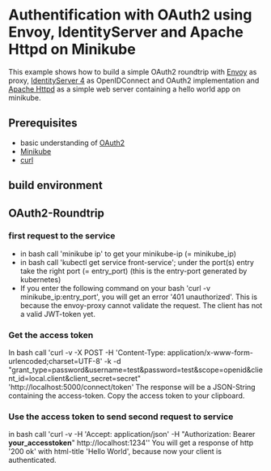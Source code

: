 # Authentification with OAuth2 using Envoy, IdentityServer and Apache Httpd on Minikube

This example shows how to build a simple OAuth2 roundtrip with [Envoy](https://www.envoyproxy.io/) as proxy, [IdentityServer 4](http://docs.identityserver.io/en/latest/) as OpenIDConnect and OAuth2 implementation and [Apache Httpd](https://httpd.apache.org/) as a simple web server containing a hello world app on minikube.

## Prerequisites
* basic understanding of [OAuth2](https://oauth.net/2/)
*  [Minikube](https://kubernetes.io/docs/setup/learning-environment/minikube/)
*  [curl](https://curl.haxx.se/)

## build environment


## OAuth2-Roundtrip

### first request to the service
* in bash call 'minikube ip' to get your minikube-ip (= minikube_ip)
* in bash call 'kubectl get service front-service'; under the port(s) entry take the right port (= entry_port) (this is the entry-port generated by kubernetes)
* If you enter the following command on your bash 'curl -v minikube_ip:entry_port', you will get an error '401 unauthorized'.
  This is because the envoy-proxy cannot validate the request. The client has not a valid JWT-token yet.

### Get the access token
In bash call 'curl -v -X POST -H 'Content-Type: application/x-www-form-urlencoded;charset=UTF-8' -k -d "grant_type=password&username=test&password=test&scope=openid&client_id=local.client&client_secret=secret" 'http://localhost:5000/connect/token'
The response will be a JSON-String containing the access-token.
Copy the access token to your clipboard.

### Use the access token to send second request to service
in bash call 'curl -v -H 'Accept: application/json' -H "Authorization: Bearer **your_accesstoken**" http://localhost:1234''
You will get a response of http '200 ok' with html-title 'Hello World', because now your client is authenticated.